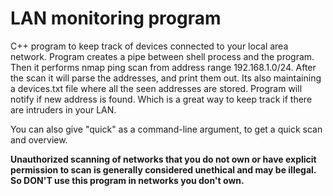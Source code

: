 # LAN monitoring program

C++ program to keep track of devices connected to your local area network.
Program creates a pipe between shell process and the program. Then it performs nmap ping scan from address range 192.168.1.0/24.
After the scan it will parse the addresses, and print them out. Its also maintaining a devices.txt file where all the seen addresses are stored.
Program will notify if new address is found. Which is a great way to keep track if there are intruders in your LAN.

You can also give "quick" as a command-line argument, to get a quick scan and overview.

**Unauthorized scanning of networks that you do not own or have explicit permission to scan is generally considered unethical and may be illegal.
So DON'T use this program in networks you don't own.**
